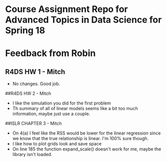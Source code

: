 
# Course Assignment Repo for Advanced Topics in Data Science for Spring 18

# Feedback from Robin

## R4DS HW 1 - Mitch
- No changes. Good job. 

##R4DS HW 2 - Mitch
- I like the simulation you did for the first problem
- Th summary of all of linear models seems like a bit too much information, maybe just use a couple. 

##ISLR CHAPTER 3 - Mitch
- On 4(a) I feel like the RSS would be lower for the linear regression since we know that the true relationship is linear. I'm 100% sure though. 
- I like how to plot grids look and save space
- On line 185 the function expand_scale() doesn't work for me, maybe the library isn't loaded.